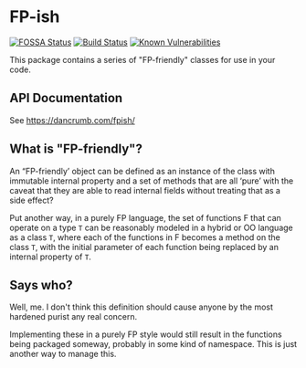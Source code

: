 # FP-ish

[![FOSSA Status](https://app.fossa.com/api/projects/git%2Bgithub.com%2Fdancrumb%2Ffpish.svg?type=shield)](https://app.fossa.com/projects/git%2Bgithub.com%2Fdancrumb%2Ffpish?ref=badge_shield)
[![Build Status](https://img.shields.io/github/actions/workflow/status/dancrumb/fpish/build-and-test.yml?branch=main)](https://github.com/dancrumb/fpish/actions/workflows/build-and-test.yml)
[![Known Vulnerabilities](https://snyk.io/test/github/dancrumb/fpish/badge.svg)](https://snyk.io/test/github/dancrumb/fpish)

This package contains a series of "FP-friendly" classes for use in your code.

## API Documentation

See https://dancrumb.com/fpish/

## What is "FP-friendly"?

An “FP-friendly’ object can be defined as an instance of the class with immutable internal property and a set of methods that are all ‘pure’ with the caveat that they are able to read internal fields without treating that as a side effect?

Put another way, in a purely FP language, the set of functions F that can operate on a type `T` can be reasonably modeled in a hybrid or OO language as a class `T`, where each of the functions in F becomes a method on the class `T`, with the initial parameter of each function being replaced by an internal property of `T`.

## Says who?

Well, me. I don't think this definition should cause anyone by the most hardened purist any real concern.

Implementing these in a purely FP style would still result in the functions being packaged someway, probably in some kind of namespace. This is just another way to manage this.
